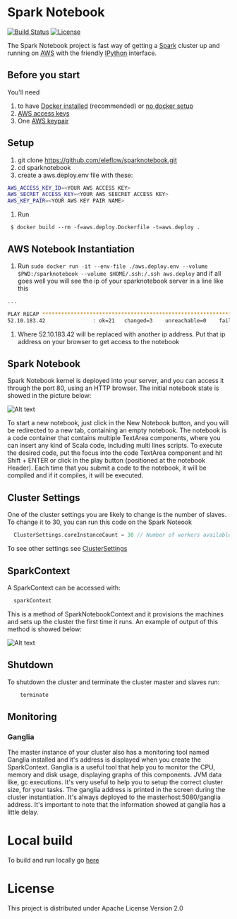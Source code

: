 # Spark Notebook

[![Build Status][build-badge]][build-url]
[![License][license-badge]][license-url]

The Spark Notebook project is fast way of getting a [Spark](http://spark.apache.org/) cluster up and running on [AWS](http://aws.amazon.com) with the friendly [IPython](http://ipython.org) interface.

## Before you start
You'll need 

1. to have [Docker installed](https://docs.docker.com/installation/) (recommended) or [no docker setup](nodocker.md)
1. [AWS access keys](http://aws.amazon.com/developers/access-keys) 
1. One [AWS keypair](http://docs.aws.amazon.com/AWSEC2/latest/UserGuide/ec2-key-pairs.html#having-ec2-create-your-key-pair)

 
## Setup
1. git clone https://github.com/eleflow/sparknotebook.git
1. cd sparknotebook
1. create a aws.deploy.env file with these:

  ```sh
  AWS_ACCESS_KEY_ID=<YOUR AWS ACCESS KEY>
  AWS_SECRET_ACCESS_KEY=<YOUR AWS SEECRET ACCESS KEY>
  AWS_KEY_PAIR=<YOUR AWS KEY PAIR NAME>
  ```
1. Run 

``` $ docker build --rm -f=aws.deploy.Dockerfile -t=aws.deploy .```

## AWS Notebook Instantiation  

1. Run `sudo docker run -it --env-file ./aws.deploy.env --volume $PWD:/sparknotebook --volume $HOME/.ssh:/.ssh aws.deploy` and if all goes well you will see the ip of your sparknotebook server in a line like this
  ```sh 
  ...

  PLAY RECAP ******************************************************************** 
  52.10.183.42               : ok=21   changed=3    unreachable=0    failed=0   
  ```
1. Where 52.10.183.42 will be replaced with another ip address. Put that ip address on your browser to get access to the notebook

## Spark Notebook

Spark Notebook kernel is deployed into your server, and you can access it through the port 80, using an HTTP browser.
The initial notebook state is showed in the picture below:

![Alt text](/../images/images/EmptyNotebook.png?raw=true "Initial state of a Spark Notebook")

To start a new notebook, just click in the New Notebook button, and you will be redirected to a new tab, containing an empty notebook.
The notebook is a code container that contains multiple TextArea components, where you can insert any kind of Scala code, including multi lines scripts. To execute the desired code, put the focus into the code TextArea component and hit Shift + ENTER or click in the play button (positioned at the notebook Header). Each time that you submit a code to the notebook, it will be compiled and if it compiles, it will be executed.

## Cluster Settings

One of the cluster settings you are likely to change is the number of slaves. To change it to 30, you can run this code on the Spark Noteook
```scala
  ClusterSettings.coreInstanceCount = 30 // Number of workers available in your cluster - default to 3
```
To see other settings see  [ClusterSettings](src/main/scala/eleflow/sparknotebook/SparkNotebookContext.scala)
## SparkContext
A SparkContext can be accessed with:
```scala
  sparkContext
```
This is a method of SparkNotebookContext and it provisions the machines and sets up the cluster the first time it runs. An example of output of this method is showed below:

![Alt text](/../images/images/ClusterInstantiation.png?raw=true "Sample output of a cluster instantiation")

## Shutdown

To shutdown the cluster and terminate the cluster master and slaves run:
```scala
    terminate
```

## Monitoring
### Ganglia

The master instance of your cluster also has a monitoring tool named Ganglia installed and it's address is displayed when you create the SparkContext.
Ganglia is a useful tool that help you to monitor the CPU, memory and disk usage, displaying graphs of this components. JVM data like, gc executions. It's very useful to help you to setup the correct cluster size, for your tasks.
The ganglia address is printed in the screen during the cluster instantiation. It's always deployed to the masterhost:5080/ganglia address.
It's important to note that the information showed at ganglia has a little delay.

# Local build

To build and run locally go [here](buildlocal.md)

# License

This project is distributed under Apache License Version 2.0

[build-badge]: https://travis-ci.org/eleflow/sparknotebook.svg?branch=master
[build-url]: https://travis-ci.org/eleflow/sparknotebook
[license-badge]: https://img.shields.io/badge/License-Apache%202-blue.svg?style=flat
[license-url]: LICENSE
